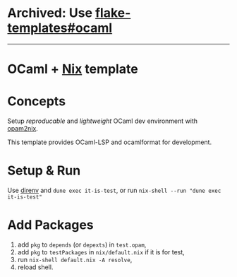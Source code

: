 Archived: Use [flake-templates#ocaml](https://github.com/nymphium/flake-templates)
===

---

OCaml + [Nix](https://nixos.org/manual/nixpkgs/stable/) template
===

# Concepts
Setup *reproducable* and *lightweight* OCaml dev environment with [opam2nix](https://github.com/timbertson/opam2nix).

This template provides OCaml-LSP and ocamlformat for development.

# Setup & Run
Use [direnv](https://direnv.net/) and `dune exec it-is-test`, or run `nix-shell --run "dune exec it-is-test"`

# Add Packages
1. add `pkg` to `depends` (or `depexts`) in `test.opam`,
2. add `pkg` to `testPackages` in `nix/default.nix` if it is for test,
3. run `nix-shell default.nix -A resolve`,
4. reload shell.

